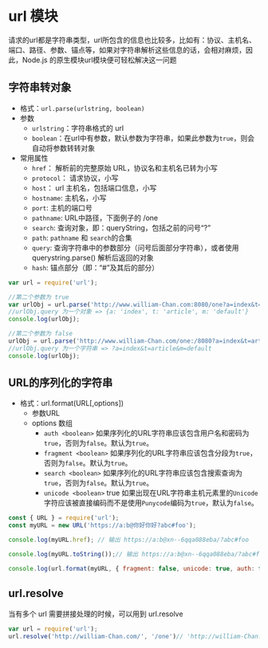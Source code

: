 # url 模块
请求的url都是字符串类型，url所包含的信息也比较多，比如有：协议、主机名、端口、路径、参数、锚点等，如果对字符串解析这些信息的话，会相对麻烦，因此，Node.js 的原生模块url模块便可轻松解决这一问题

## 字符串转对象
- 格式：`url.parse(urlstring, boolean)`
- 参数
    - `urlstring`：字符串格式的 url
    - `boolean`：在url中有参数，默认参数为字符串，如果此参数为`true`，则会自动将参数转转对象
- 常用属性
    - `href`： 解析前的完整原始 URL，协议名和主机名已转为小写
    - `protocol`： 请求协议，小写
    - `host`： url 主机名，包括端口信息，小写
    - `hostname`: 主机名，小写
    - `port`: 主机的端口号
    - `pathname`: URL中路径，下面例子的 /one
    - `search`: 查询对象，即：queryString，包括之前的问号“?”
    - `path`: `pathname` 和 `search`的合集
    - `query`: 查询字符串中的参数部分（问号后面部分字符串），或者使用 querystring.parse() 解析后返回的对象
    - `hash`: 锚点部分（即：“#”及其后的部分）

```javascript
var url = require('url');

//第二个参数为 true
var urlObj = url.parse('http://www.william-Chan.com:8080/one?a=index&t=article&m=default#william', true);
//urlObj.query 为一个对象 => {a: 'index', t: 'article', m: 'default'}
console.log(urlObj);

//第二个参数为 false
urlObj = url.parse('http://www.william-Chan.com/one:/8080?a=index&t=article&m=default#william', false);
//urlObj.query 为一个字符串 => ?a=index&t=article&m=default
console.log(urlObj);
```

## URL的序列化的字符串
- 格式：url.format(URL[,options])
    - 参数URL
    - options 数组
        - `auth <boolean>` 如果序列化的URL字符串应该包含用户名和密码为`true`，否则为`false`。默认为`true`。
        - `fragment <boolean>` 如果序列化的URL字符串应该包含分段为`true`，否则为`false`。默认为`true`。
        - `search <boolean>` 如果序列化的URL字符串应该包含搜索查询为`true`，否则为`false`。默认为`true`。
        - `unicode <boolean>` true 如果出现在URL字符串主机元素里的`Unicode`字符应该被直接编码而不是使用`Punycode`编码为`true`，默认为`false`。

```javascript
const { URL } = require('url');
const myURL = new URL('https://a:b@你好你好?abc#foo');

console.log(myURL.href); // 输出 https://a:b@xn--6qqa088eba/?abc#foo

console.log(myURL.toString());// 输出 https://a:b@xn--6qqa088eba/?abc#foo

console.log(url.format(myURL, { fragment: false, unicode: true, auth: false })); // 输出 'https://你好你好/?abc'
```

## url.resolve
当有多个 url 需要拼接处理的时候，可以用到 url.resolve
```javascript
var url = require('url');
url.resolve('http://william-Chan.com/', '/one')// 'http://william-Chan.com/one'
```